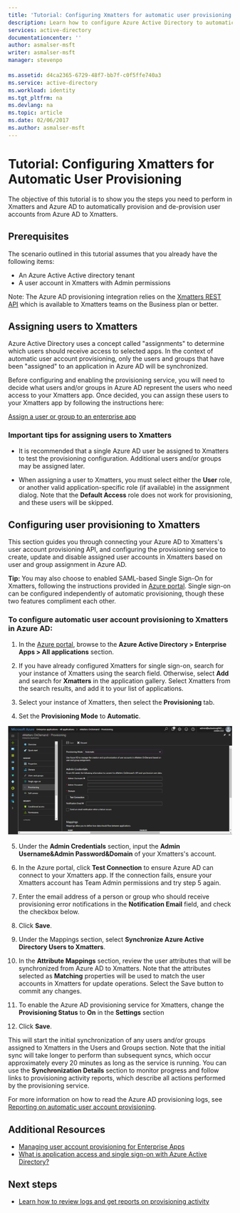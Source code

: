 ```yaml
---
title: 'Tutorial: Configuring Xmatters for automatic user provisioning with Azure Active Directory | Microsoft Docs'
description: Learn how to configure Azure Active Directory to automatically provision and de-provision user accounts to Xmatters.
services: active-directory
documentationcenter: ''
author: asmalser-msft
writer: asmalser-msft
manager: stevenpo

ms.assetid: d4ca2365-6729-48f7-bb7f-c0f5ffe740a3
ms.service: active-directory
ms.workload: identity
ms.tgt_pltfrm: na
ms.devlang: na
ms.topic: article
ms.date: 02/06/2017
ms.author: asmalser-msft
---
```


# Tutorial: Configuring Xmatters for Automatic User Provisioning


The objective of this tutorial is to show you the steps you need to perform in Xmatters and Azure AD to automatically provision and de-provision user accounts from Azure AD to Xmatters. 

## Prerequisites

The scenario outlined in this tutorial assumes that you already have the following items:

*   An Azure Active Active directory tenant
*   A user account in Xmatters with Admin permissions 

Note: The Azure AD provisioning integration relies on the [Xmatters REST API](https://help.xmatters.com/xmAPI/#xmatters-rest-api) which is available to Xmatters teams on the Business plan or better.

## Assigning users to Xmatters

Azure Active Directory uses a concept called "assignments" to determine which users should receive access to selected apps. In the context of automatic user account provisioning, only the users and groups that have been "assigned" to an application in Azure AD will be synchronized. 

Before configuring and enabling the provisioning service, you will need to decide what users and/or groups in Azure AD represent the users who need access to your Xmatters app. Once decided, you can assign these users to your Xmatters app by following the instructions here:

[Assign a user or group to an enterprise app](active-directory-coreapps-assign-user-azure-portal.md)

### Important tips for assigning users to Xmatters

*	It is recommended that a single Azure AD user be assigned to Xmatters to test the provisioning configuration. Additional users and/or groups may be assigned later.

*	When assigning a user to Xmatters, you must select either the **User** role, or another valid application-specific role (if available) in the assignment dialog. Note that the **Default Access** role does not work for provisioning, and these users will be skipped.


## Configuring user provisioning to Xmatters 

This section guides you through connecting your Azure AD to Xmatters's user account provisioning API, and configuring the provisioning service to create, update and disable assigned user accounts in Xmatters based on user and group assignment in Azure AD.

**Tip:** You may also choose to enabled SAML-based Single Sign-On for Xmatters, following the instructions provided in [Azure portal](https://portal.azure.com). Single sign-on can be configured independently of automatic provisioning, though these two features compliment each other.


### To configure automatic user account provisioning to Xmatters in Azure AD:


1)	In the [Azure portal](https://portal.azure.com), browse to the **Azure Active Directory > Enterprise Apps > All applications**  section.

2) If you have already configured Xmatters for single sign-on, search for your instance of Xmatters using the search field. Otherwise, select **Add** and search for **Xmatters** in the application gallery. Select Xmatters from the search results, and add it to your list of applications.

3)	Select your instance of Xmatters, then select the **Provisioning** tab.

4)	Set the **Provisioning Mode** to **Automatic**.

![Xmatters Provisioning](./media/active-directory-saas-xmatters-provisioning-tutorial/Xmatters1.png)

5)	Under the **Admin Credentials** section, input the **Admin Username&Admin Password&Domain** of your Xmatters's account. 

6) In the Azure portal, click **Test Connection** to ensure Azure AD can connect to your Xmatters app. If the connection fails, ensure your Xmatters account has Team Admin permissions and try step 5 again.

7) Enter the email address of a person or group who should receive provisioning error notifications in the **Notification Email** field, and check the checkbox below.

8) Click **Save**. 

9) Under the Mappings section, select **Synchronize Azure Active Directory Users to Xmatters**.

10) In the **Attribute Mappings** section, review the user attributes that will be synchronized from Azure AD to Xmatters. Note that the attributes selected as **Matching** properties will be used to match the user accounts in Xmatters for update operations. Select the Save button to commit any changes.

11) To enable the Azure AD provisioning service for Xmatters, change the **Provisioning Status** to **On** in the **Settings** section

12) Click **Save**. 

This will start the initial synchronization of any users and/or groups assigned to Xmatters in the Users and Groups section. Note that the initial sync will take longer to perform than subsequent syncs, which occur approximately every 20 minutes as long as the service is running. You can use the **Synchronization Details** section to monitor progress and follow links to provisioning activity reports, which describe all actions performed by the provisioning service.

For more information on how to read the Azure AD provisioning logs, see [Reporting on automatic user account provisioning](https://docs.microsoft.com/en-us/azure/active-directory/active-directory-saas-provisioning-reporting).


## Additional Resources

* [Managing user account provisioning for Enterprise Apps](active-directory-enterprise-apps-manage-provisioning.md)
* [What is application access and single sign-on with Azure Active Directory?](active-directory-appssoaccess-whatis.md)

## Next steps

* [Learn how to review logs and get reports on provisioning activity](active-directory-saas-provisioning-reporting.md)
